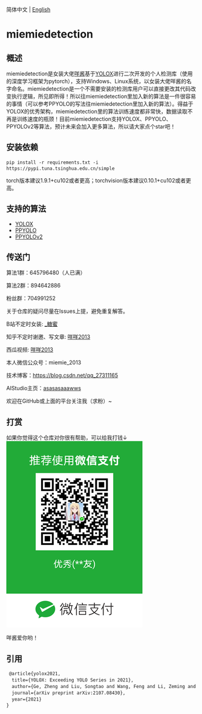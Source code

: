 简体中文 | [English](README_en.md)

# miemiedetection

## 概述
miemiedetection是女装大佬[咩酱](https://github.com/miemie2013)基于[YOLOX](https://github.com/Megvii-BaseDetection/YOLOX)进行二次开发的个人检测库（使用的深度学习框架为pytorch），支持Windows、Linux系统，以女装大佬咩酱的名字命名。miemiedetection是一个不需要安装的检测库用户可以直接更改其代码改变执行逻辑，所见即所得！所以往miemiedetection里加入新的算法是一件很容易的事情（可以参考PPYOLO的写法往miemiedetection里加入新的算法）。得益于YOLOX的优秀架构，miemiedetection里的算法训练速度都非常快，数据读取不再是训练速度的瓶颈！目前miemiedetection支持YOLOX、PPYOLO、PPYOLOv2等算法，预计未来会加入更多算法，所以请大家点个star吧！

## 安装依赖

```
pip install -r requirements.txt -i https://pypi.tuna.tsinghua.edu.cn/simple
```
torch版本建议1.9.1+cu102或者更高；torchvision版本建议0.10.1+cu102或者更高。

## 支持的算法

- [YOLOX](docs/README_YOLOX.md)
- [PPYOLO](docs/README_PPYOLO.md)
- [PPYOLOv2](docs/README_PPYOLO.md)

## 传送门

算法1群：645796480（人已满） 

算法2群：894642886 

粉丝群：704991252

关于仓库的疑问尽量在Issues上提，避免重复解答。

B站不定时女装: [_糖蜜](https://space.bilibili.com/646843384)

知乎不定时谢邀、写文章: [咩咩2013](https://www.zhihu.com/people/mie-mie-2013)

西瓜视频: [咩咩2013](https://www.ixigua.com/home/2088721227199148/?list_entrance=search)

本人微信公众号：miemie_2013

技术博客：https://blog.csdn.net/qq_27311165

AIStudio主页：[asasasaaawws](https://aistudio.baidu.com/aistudio/personalcenter/thirdview/165135)

欢迎在GitHub或上面的平台关注我（求粉）~


## 打赏

如果你觉得这个仓库对你很有帮助，可以给我打钱↓
![Example 0](weixin/sk.png)

咩酱爱你哟！


## 引用

```latex
 @article{yolox2021,
  title={YOLOX: Exceeding YOLO Series in 2021},
  author={Ge, Zheng and Liu, Songtao and Wang, Feng and Li, Zeming and Sun, Jian},
  journal={arXiv preprint arXiv:2107.08430},
  year={2021}
}
```
